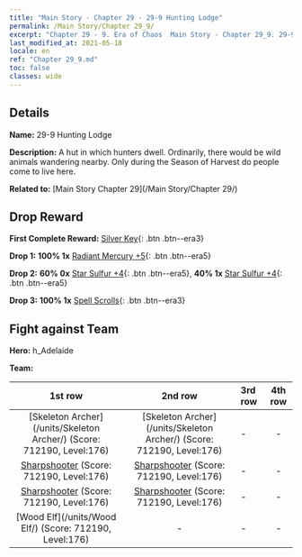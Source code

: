 ```yaml
---
title: "Main Story - Chapter 29 - 29-9 Hunting Lodge"
permalink: /Main Story/Chapter 29_9/
excerpt: "Chapter 29 - 9. Era of Chaos  Main Story - Chapter 29_9. 29-9 Hunting Lodge"
last_modified_at: 2021-05-18
locale: en
ref: "Chapter 29_9.md"
toc: false
classes: wide
---
```


## Details

 **Name:** 29-9 Hunting Lodge

 **Description:** A hut in which hunters dwell. Ordinarily, there would be wild animals wandering nearby. Only during the Season of Harvest do people come to live here.

 **Related to:** [Main Story Chapter 29](/Main Story/Chapter 29/)

## Drop Reward

 **First Complete Reward:** [Silver Key](/Items/con_693/){: .btn .btn--era3}

 **Drop 1:** **100% 1x** [Radiant Mercury +5](/Items/mat_98/){: .btn .btn--era5}

 **Drop 2:** **60% 0x** [Star Sulfur +4](/Items/mat_92/){: .btn .btn--era5}, **40% 1x** [Star Sulfur +4](/Items/mat_92/){: .btn .btn--era5}

 **Drop 3:** **100% 1x** [Spell Scrolls](/Items/con_694/){: .btn .btn--era3}


## Fight against Team
 **Hero:** h_Adelaide

 **Team:**


  | 1st row | 2nd row | 3rd row | 4th row |
  |:----:|:----:|:----|:----:|
  | [Skeleton Archer](/units/Skeleton Archer/) (Score: 712190, Level:176)  | [Skeleton Archer](/units/Skeleton Archer/) (Score: 712190, Level:176)  | - | - |
  | [Sharpshooter](/units/Sharpshooter/) (Score: 712190, Level:176)  | [Sharpshooter](/units/Sharpshooter/) (Score: 712190, Level:176)  | - | - |
  | [Sharpshooter](/units/Sharpshooter/) (Score: 712190, Level:176)  | [Sharpshooter](/units/Sharpshooter/) (Score: 712190, Level:176)  | - | - |
  | [Wood Elf](/units/Wood Elf/) (Score: 712190, Level:176)  | - | - | - |



